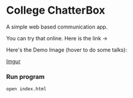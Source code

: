 # College ChatterBox
A simple web based communication app.

You can try that online. Here is the link ->  

Here's the Demo Image (hover to do some talks):


[Imgur](https://i.imgur.com/eqzDOMl.png)

### Run program
```node server.js
open index.html
```

